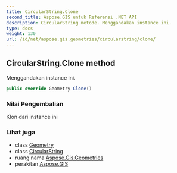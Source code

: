 ```yaml
---
title: CircularString.Clone
second_title: Aspose.GIS untuk Referensi .NET API
description: CircularString metode. Menggandakan instance ini.
type: docs
weight: 130
url: /id/net/aspose.gis.geometries/circularstring/clone/
---
```

## CircularString.Clone method

Menggandakan instance ini.

```csharp
public override Geometry Clone()
```

### Nilai Pengembalian

Klon dari instance ini

### Lihat juga

* class [Geometry](../../geometry/)
* class [CircularString](../)
* ruang nama [Aspose.Gis.Geometries](../../circularstring/)
* perakitan [Aspose.GIS](../../../)


